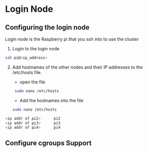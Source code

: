 

# Login Node

## Configuring the login node
Login node is the Raspberry pi that you ssh into to use the cluster

1. Login to the login node
```bash
ssh pi@<ip_address>
```
2. Add hostnames of the other nodes and their IP addresses to the /etc/hosts file. 

   - open the file
   ```bash
    sudo nano /etc/hosts
    ```
   - Add the hostnames into the file
    ```bash
    sudo nano /etc/hosts
    ```
    
```bash
<ip addr of pi2>      pi2
<ip addr of pi3>      pi3
<ip addr of pi4>      pi4

```

## Configure cgroups Support
